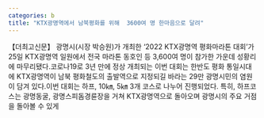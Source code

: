 ```yaml
---
categories: b
title: "KTX광명역에서 남북평화를 위해  3600여 명 한마음으로 달려"
---
```

【더최고신문】 광명시(시장 박승원)가 개최한 ‘2022 KTX광명역 평화마라톤 대회’가 25일 KTX광명역 일원에서 전국 마라톤 동호인 등 3,600여 명이 참가한 가운데 성황리에 마무리됐다.코로나19로 3년 만에 정상 개최되는 이번 대회는 한반도 평화 통일시대에 KTX광명역이 남북 평화철도의 출발역으로 지정되길 바라는 29만 광명시민의 염원이 담겨 있다.이번 대회는 하프, 10㎞, 5㎞ 3개 코스로 나누어 진행되었다. 특히, 하프코스는 광명동굴, 광명스피돔경륜장을 거쳐 KTX광명역으로 돌아오며 광명시의 주요 거점을 돌아볼 수 있게